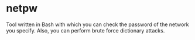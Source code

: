 # netpw
Tool written in Bash with which you can check the password of the network you specify. Also, you can perform brute force dictionary attacks.
